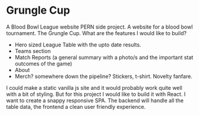 # Grungle Cup
A Blood Bowl League website PERN side project. 
A website for a blood bowl tournament. The Grungle Cup. What are the features I would like to build?
- Hero sized League Table with the upto date results.
- Teams section
- Match Reports (a general summary with a photo/s and the important stat outcomes of the game)
- About
- Merch? somewhere down the pipeline? Stickers, t-shirt. Novelty fanfare.

I could make a static vanilla js site and it would probably work quite well with a bit of styling.
But for this project I would like to build it with React. I want to create a snappy responsive SPA.
The backend will handle all the table data, the frontend a clean user friendly experience.


